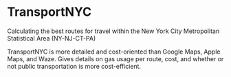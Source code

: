 # TransportNYC
Calculating the best routes for travel within the New York City Metropolitan Statistical Area (NY-NJ-CT-PA)

TransportNYC is more detailed and cost-oriented than Google Maps, Apple Maps, and Waze. Gives details on gas usage per route, cost, and whether or not public transportation is more cost-efficient.
